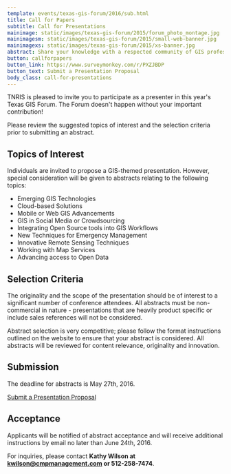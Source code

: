 ```yaml
---
template: events/texas-gis-forum/2016/sub.html
title: Call for Papers
subtitle: Call for Presentations
mainimage: static/images/texas-gis-forum/2015/forum_photo_montage.jpg
mainimagesm: static/images/texas-gis-forum/2015/small-web-banner.jpg
mainimagexs: static/images/texas-gis-forum/2015/xs-banner.jpg
abstract: Share your knowledge with a respected community of GIS professionals and network with your peers in the geospatial industry. 
button: callforpapers
button_link: https://www.surveymonkey.com/r/PXZJBDP
button_text: Submit a Presentation Proposal
body_class: call-for-presentations
---
```


TNRIS is pleased to invite you to participate as a presenter in this year's Texas GIS Forum. The Forum doesn't happen without your important contribution!

Please review the suggested topics of interest and the selection criteria prior to submitting an abstract.

## Topics of Interest

 Individuals are invited to propose a GIS-themed presentation. However, special consideration will be given to abstracts relating to the following topics:

- Emerging GIS Technologies
- Cloud-based Solutions
- Mobile or Web GIS Advancements
- GIS in Social Media or Crowdsourcing
- Integrating Open Source tools into GIS Workflows
- New Techniques for Emergency Management
- Innovative Remote Sensing Techniques
- Working with Map Services
- Advancing access to Open Data

## Selection Criteria

The originality and the scope of the presentation should be of interest to a significant number of conference attendees. All abstracts must be non-commercial in nature - presentations that are heavily product specific or include sales references will not be considered.

Abstract selection is very competitive; please follow the format instructions outlined on the website to ensure that your abstract is considered. All abstracts will be reviewed for content relevance, originality and innovation.

## Submission

The deadline for abstracts is May 27th, 2016.

<a class="btn btn-lg btn-danger" href="https://www.surveymonkey.com/r/PXZJBDP"><i class="glyphicon glyphicon-hand-right"></i> Submit a Presentation Proposal</a>

## Acceptance

Applicants will be notified of abstract acceptance and will receive additional instructions by email no later than June 24th, 2016.

For inquiries, please contact **Kathy Wilson at [kwilson@cmpmanagement.com](mailto:kwilson@cmpmanagement.com) or 512-258-7474**.
